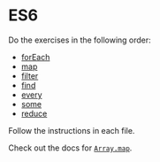 # ES6

Do the exercises in the following order:

- [forEach](./forEach.js)
- [map](./map.js)
- [filter](./filter.js)
- [find](./find.js)
- [every](./every.js)
- [some](./some.js)
- [reduce](./reduce.js)

Follow the instructions in each file.

Check out the docs for [`Array.map`](https://developer.mozilla.org/en-US/docs/Web/JavaScript/Reference/Global_Objects/Array/map).
